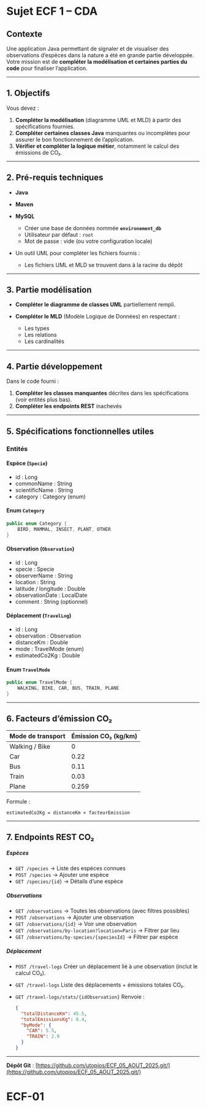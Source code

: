 # **Sujet ECF 1 – CDA**

## **Contexte**

Une application Java permettant de signaler et de visualiser des observations d’espèces dans la nature a été en grande partie développée.
Votre mission est de **compléter la modélisation et certaines parties du code** pour finaliser l’application.

---

## **1. Objectifs**

Vous devez :

1. **Compléter la modélisation** (diagramme UML et MLD) à partir des spécifications fournies.
2. **Compléter certaines classes Java** manquantes ou incomplètes pour assurer le bon fonctionnement de l’application.
3. **Vérifier et compléter la logique métier**, notamment le calcul des émissions de CO₂.

---

## **2. Pré-requis techniques**

* **Java**
* **Maven**
* **MySQL**

  * Créer une base de données nommée **`environement_db`**
  * Utilisateur par défaut : `root`
  * Mot de passe : vide (ou votre configuration locale)
* Un outil UML pour compléter les fichiers fournis :
  * Les fichiers UML et MLD se trouvent dans à la racine du dépôt


---

## **3. Partie modélisation**

* **Compléter le diagramme de classes UML** partiellement rempli.
* **Compléter le MLD** (Modèle Logique de Données) en respectant :

  * Les types
  * Les relations
  * Les cardinalités

---

## **4. Partie développement**

Dans le code fourni :

1. **Compléter les classes manquantes** décrites dans les spécifications (voir entités plus bas).
2. **Compléter les endpoints REST** inachevés

---

## **5. Spécifications fonctionnelles utiles**

### **Entités**

#### Espèce (`Specie`)

* id : Long
* commonName : String
* scientificName : String
* category : Category (enum)

#### Enum `Category`

```java
public enum Category {
    BIRD, MAMMAL, INSECT, PLANT, OTHER
}
```

#### Observation (`Observation`)

* id : Long
* specie : Specie
* observerName : String
* location : String
* latitude / longitude : Double
* observationDate : LocalDate
* comment : String (optionnel)

#### Déplacement (`TravelLog`)

* id : Long
* observation : Observation
* distanceKm : Double
* mode : TravelMode (enum)
* estimatedCo2Kg : Double

#### Enum `TravelMode`

```java
public enum TravelMode {
    WALKING, BIKE, CAR, BUS, TRAIN, PLANE
}
```

---

## **6. Facteurs d’émission CO₂**

| Mode de transport | Émission CO₂ (kg/km) |
| ----------------- | -------------------- |
| Walking / Bike    | 0                    |
| Car               | 0.22                 |
| Bus               | 0.11                 |
| Train             | 0.03                 |
| Plane             | 0.259                |

Formule :

```
estimatedCo2Kg = distanceKm × facteurEmission
```

---

## **7. Endpoints REST CO₂**

##### Espèces

* `GET /species` → Liste des espèces connues
* `POST /species` → Ajouter une espèce
* `GET /species/{id}` → Détails d’une espèce

##### Observations

* `GET /observations` → Toutes les observations (avec filtres possibles)
* `POST /observations` → Ajouter une observation
* `GET /observations/{id}` → Voir une observation
* `GET /observations/by-location?location=Paris` → Filtrer par lieu
* `GET /observations/by-species/{speciesId}` → Filtrer par espèce

#####  Déplacement
* `POST /travel-logs`
  Créer un déplacement lié à une observation (inclut le calcul CO₂).
* `GET /travel-logs`
  Liste des déplacements + émissions totales CO₂.
* `GET /travel-logs/stats/{idObservation}`
  Renvoie :

  ```json
  {
    "totalDistanceKm": 45.5,
    "totalEmissionsKg": 8.4,
    "byMode": {
      "CAR": 5.5,
      "TRAIN": 2.9
    }
  }
---

**Dépôt Git** : [https://github.com/utopios/ECF_05_AOUT_2025.git/](https://github.com/utopios/ECF_05_AOUT_2025.git/)

# ECF-01
